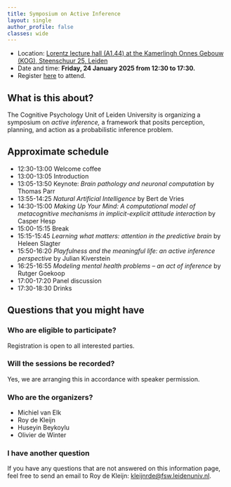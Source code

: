 ```yaml
---
title: Symposium on Active Inference
layout: single
author_profile: false
classes: wide
---
```


- Location: [Lorentz lecture hall (A1.44) at the Kamerlingh Onnes Gebouw (KOG), Steenschuur 25, Leiden](https://maps.app.goo.gl/AcveNbrT4UbqJMd39)
- Date and time: **Friday, 24 January 2025 from 12:30 to 17:30.**
- Register [here](https://docs.google.com/forms/d/e/1FAIpQLSeqCGc1c5K1GIFs6f9sxi5I3id1tDgWkH3ldtZQNfaWxssicg/viewform?usp=sf_link) to attend.

## What is this about?
The Cognitive Psychology Unit of Leiden University is organizing a symposium on _active inference,_ a framework that posits perception, planning, and action as a probabilistic inference problem.

## Approximate schedule
- 12:30-13:00 Welcome coffee	
- 13:00-13:05 Introduction	
- 13:05-13:50 Keynote: _Brain pathology and neuronal computation_ by Thomas Parr
- 13:55-14:25 _Natural Artificial Intelligence_ by Bert de Vries
- 14:30-15:00 _Making Up Your Mind: A computational model of metacognitive mechanisms in implicit-explicit attitude interaction_ by	Casper Hesp
- 15:00-15:15 Break	
- 15:15-15:45 _Learning what matters: attention in the predictive brain_ by Heleen Slagter
- 15:50-16:20 _Playfulness and the meaningful life: an active inference perspective_ by	Julian Kiverstein
- 16:25-16:55 _Modeling mental health problems – an act of inference_	by Rutger Goekoop
- 17:00-17:20 Panel discussion
- 17:30-18:30 Drinks 

## Questions that you might have

### Who are eligible to participate?
Registration is open to all interested parties.

### Will the sessions be recorded?
Yes, we are arranging this in accordance with speaker permission.

### Who are the organizers?
- Michiel van Elk
- Roy de Kleijn
- Huseyin Beykoylu
- Olivier de Winter

### I have another question
If you have any questions that are not answered on this information page, feel free to send an email to Roy de Kleijn: [kleijnrde@fsw.leidenuniv.nl](mailto:kleijnrde@fsw.leidenuniv.nl).
